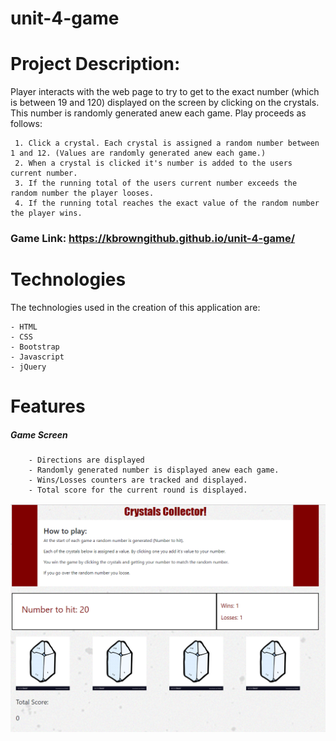 # unit-4-game


# Project Description:
Player interacts with the web page to try to get to the exact number (which is between 19 and 120) displayed on the screen by clicking on the crystals. This number is randomly generated anew each game.
Play proceeds as follows:
```
 1. Click a crystal. Each crystal is assigned a random number between 1 and 12. (Values are randomly generated anew each game.)
 2. When a crystal is clicked it's number is added to the users current number. 
 3. If the running total of the users current number exceeds the random number the player looses.
 4. If the running total reaches the exact value of the random number the player wins.
```
 
 ### Game Link: https://kbrowngithub.github.io/unit-4-game/
 
 # Technologies
 The technologies used in the creation of this application are:
 ```
 - HTML
 - CSS
 - Bootstrap
 - Javascript
 - jQuery
 ```
 
 # Features
 ##### Game Screen
```
    - Directions are displayed
    - Randomly generated number is displayed anew each game.
    - Wins/Losses counters are tracked and displayed.
    - Total score for the current round is displayed.

 ```
 <img width="977" alt="Start Screen Shot" src="assets/images/CrystalsGameScreenShot.PNG">
 